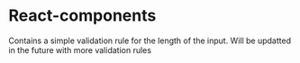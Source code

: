 # React-components
 Contains a simple validation rule for the length of the input.
 Will be updatted in the future with more validation rules
